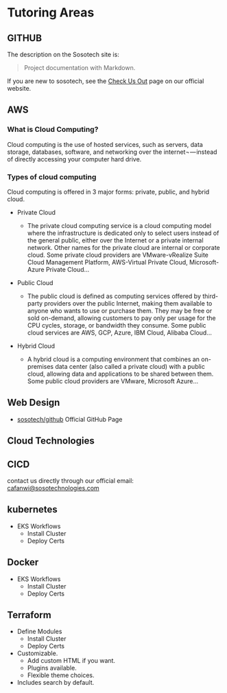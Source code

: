 # Tutoring Areas


## GITHUB

The description on the Sosotech site is:

> Project documentation with Markdown.

If you are new to sosotech, see the [Check Us Out](https://www.sosotechnologies.com/) page on our official website.

## AWS

### What is Cloud Computing? 
Cloud computing is the use of hosted services, such as servers, data storage, databases, software, and networking over the internet¬ — instead of directly accessing your computer hard drive.

### Types of cloud computing
Cloud computing is offered in 3 major forms: private, public, and hybrid cloud.

- Private Cloud
    - The private cloud computing service is a cloud computing model where the infrastructure is dedicated only to select users instead of the general public, either over the Internet or a private internal network. Other names for the private cloud are internal or corporate cloud. Some private cloud providers are VMware-vRealize Suite Cloud Management Platform, AWS-Virtual Private Cloud, Microsoft-Azure Private Cloud…

- Public Cloud
    - The public cloud is defined as computing services offered by third-party providers over the public Internet, making them available to anyone who wants to use or purchase them. They may be free or sold on-demand, allowing customers to pay only per usage for the CPU cycles, storage, or bandwidth they consume. Some public cloud services are AWS, GCP, Azure, IBM Cloud, Alibaba Cloud…

- Hybrid Cloud
    - A hybrid cloud is a computing environment that combines an on-premises data center (also called a private cloud) with a public cloud, allowing data and applications to be shared between them. Some public cloud providers are VMware, Microsoft Azure…

## Web Design

- [sosotech/github](https://github.com/sosotechnologies) Official GitHub Page

## Cloud Technologies

## CICD

contact us directly through our official email: cafanwi@sosotechnologies.com

## kubernetes
- EKS Workflows
    - Install Cluster
    - Deploy Certs
  
## Docker
- EKS Workflows
    - Install Cluster
    - Deploy Certs

## Terraform
- Define Modules
    - Install Cluster
    - Deploy Certs
- Customizable.
    - Add custom HTML if you want.
    - Plugins available.
    - Flexible theme choices.
- Includes search by default.
